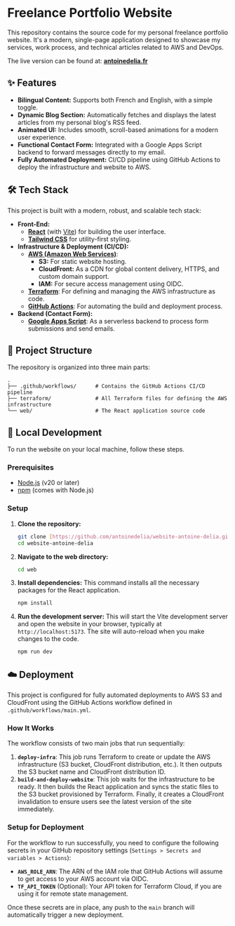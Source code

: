 # Freelance Portfolio Website

This repository contains the source code for my personal freelance portfolio website. It's a modern, single-page application designed to showcase my services, work process, and technical articles related to AWS and DevOps.

The live version can be found at: **[antoinedelia.fr](https://antoinedelia.fr)**

## ✨ Features

* **Bilingual Content:** Supports both French and English, with a simple toggle.
* **Dynamic Blog Section:** Automatically fetches and displays the latest articles from my personal blog's RSS feed.
* **Animated UI:** Includes smooth, scroll-based animations for a modern user experience.
* **Functional Contact Form:** Integrated with a Google Apps Script backend to forward messages directly to my email.
* **Fully Automated Deployment:** CI/CD pipeline using GitHub Actions to deploy the infrastructure and website to AWS.

## 🛠️ Tech Stack

This project is built with a modern, robust, and scalable tech stack:

* **Front-End:**
    * [**React**](https://react.dev/) (with [Vite](https://vitejs.dev/)) for building the user interface.
    * [**Tailwind CSS**](https://tailwindcss.com/) for utility-first styling.
* **Infrastructure & Deployment (CI/CD):**
    * [**AWS (Amazon Web Services)**](https://aws.amazon.com/):
        * **S3:** For static website hosting.
        * **CloudFront:** As a CDN for global content delivery, HTTPS, and custom domain support.
        * **IAM:** For secure access management using OIDC.
    * [**Terraform**](https://www.terraform.io/): For defining and managing the AWS infrastructure as code.
    * [**GitHub Actions**](https://github.com/features/actions): For automating the build and deployment process.
* **Backend (Contact Form):**
    * [**Google Apps Script**](https://developers.google.com/apps-script): As a serverless backend to process form submissions and send emails.

## 📂 Project Structure

The repository is organized into three main parts:
```
.
├── .github/workflows/      # Contains the GitHub Actions CI/CD pipeline
├── terraform/              # All Terraform files for defining the AWS infrastructure
└── web/                    # The React application source code
```

## 🚀 Local Development

To run the website on your local machine, follow these steps.

### Prerequisites

* [Node.js](https://nodejs.org/) (v20 or later)
* [npm](https://www.npmjs.com/) (comes with Node.js)

### Setup

1.  **Clone the repository:**
    ```bash
    git clone [https://github.com/antoinedelia/website-antoine-delia.git](https://github.com/antoinedelia/website-antoine-delia.git)
    cd website-antoine-delia
    ```

2.  **Navigate to the web directory:**
    ```bash
    cd web
    ```

3.  **Install dependencies:**
    This command installs all the necessary packages for the React application.
    ```bash
    npm install
    ```

4.  **Run the development server:**
    This will start the Vite development server and open the website in your browser, typically at `http://localhost:5173`. The site will auto-reload when you make changes to the code.
    ```bash
    npm run dev
    ```

## ☁️ Deployment

This project is configured for fully automated deployments to AWS S3 and CloudFront using the GitHub Actions workflow defined in `.github/workflows/main.yml`.

### How It Works

The workflow consists of two main jobs that run sequentially:

1.  **`deploy-infra`**: This job runs Terraform to create or update the AWS infrastructure (S3 bucket, CloudFront distribution, etc.). It then outputs the S3 bucket name and CloudFront distribution ID.
2.  **`build-and-deploy-website`**: This job waits for the infrastructure to be ready. It then builds the React application and syncs the static files to the S3 bucket provisioned by Terraform. Finally, it creates a CloudFront invalidation to ensure users see the latest version of the site immediately.

### Setup for Deployment

For the workflow to run successfully, you need to configure the following secrets in your GitHub repository settings (`Settings > Secrets and variables > Actions`):

* **`AWS_ROLE_ARN`**: The ARN of the IAM role that GitHub Actions will assume to get access to your AWS account via OIDC.
* **`TF_API_TOKEN`** (Optional): Your API token for Terraform Cloud, if you are using it for remote state management.

Once these secrets are in place, any push to the `main` branch will automatically trigger a new deployment.
